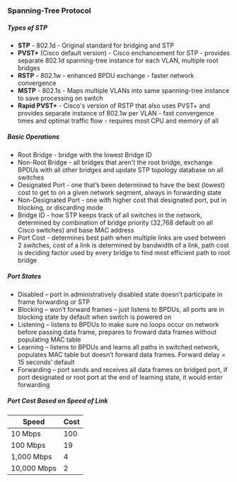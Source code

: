 ### Spanning-Tree Protocol 

##### Types of STP
- **STP** - 802.1d - Original standard for bridging and STP
- **PVST+** (Cisco default version) - Cisco enchancement for STP - provides separate 802.1d spanning-tree instance for each VLAN, multiple root bridges
- **RSTP** - 802.1w - enhanced BPDU exchange - faster network convergence 
- **MSTP** - 802.1s - Maps multiple VLANs into same spanning-tree instance to save processing on switch
- **Rapid PVST+** - Cisco's version of RSTP that also uses PVST+ and provides separate instance of 802.1w per VLAN - fast convergence times and optimal traffic flow - requires most CPU and memory of all 

##### Basic Operations 
- Root Bridge - bridge with the lowest Bridge ID
- Non-Root Bridge - all bridges that aren't the root bridge, exchange BPDUs with all other bridges and update STP topology database on all switches
- Designated Port - one that’s been determined to have the best (lowest) cost to get to on a given network segment, always in forwarding state
- Non-Designated Port - one with higher cost that designated port, put in blocking, or discarding mode
- Bridge ID - how STP keeps track of all switches in the network, determined by combination of bridge priority (32,768 default on all Cisco switches) and base MAC address
- Port Cost - determines best path when multiple links are used between 2 switches, cost of a link is determined by bandwidth of a link, path cost is deciding factor used by every bridge to find most efficient path to root bridge 

##### Port States 
-	Disabled – port in administratively disabled state doesn’t participate in frame forwarding or STP
-	Blocking – won’t forward frames – just listens to BPDUs, all ports are in blocking state by default when switch is powered on
-	Listening – listens to BPDUs to make sure no loops occur on network before passing data frame, prepares to froward data frames without populating MAC table
-	Learning – listens to BPDUs and learns all paths in switched network, populates MAC table but doesn’t forward data frames. Forward delay = 15 seconds’ default 
-	Forwarding – port sends and receives all data frames on bridged port, if port designated or root port at the end of learning state, it would enter forwarding 


##### Port Cost Based on Speed of Link 
|  Speed  | Cost |
|--------- | -----|
| 10 Mbps  |  100 |
| 100 Mbps |  19  |
| 1,000 Mbps |  4 |
| 10,000 Mbps | 2 |
